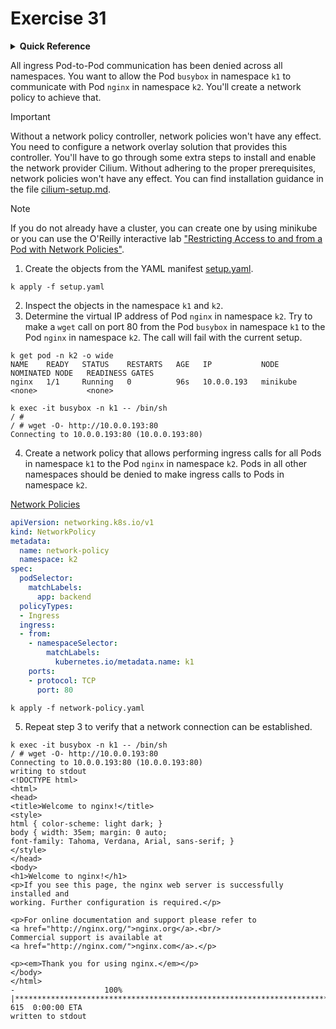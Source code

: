 # Exercise 31

<details>
<summary><b>Quick Reference</b></summary>
<p>

* Namespace: `k1`, `k2`<br>
* Documentation: [Network Policies](https://kubernetes.io/docs/concepts/services-networking/network-policies/), [Pods](https://kubernetes.io/docs/concepts/workloads/pods/)

</p>
</details>

All ingress Pod-to-Pod communication has been denied across all namespaces. You want to allow the Pod `busybox` in namespace `k1` to communicate with Pod `nginx` in namespace `k2`. You'll create a network policy to achieve that.

> [!IMPORTANT]
> Without a network policy controller, network policies won't have any effect. You need to configure a network overlay solution that provides this controller. You'll have to go through some extra steps to install and enable the network provider Cilium. Without adhering to the proper prerequisites, network policies won't have any effect. You can find installation guidance in the file [cilium-setup.md](./cilium-setup.md).

> [!NOTE]
> If you do not already have a cluster, you can create one by using minikube or you can use the O'Reilly interactive lab ["Restricting Access to and from a Pod with Network Policies"](https://learning.oreilly.com/scenarios/restricting-access-to/9781098164324/).

1. Create the objects from the YAML manifest [setup.yaml](./setup.yaml).
```
k apply -f setup.yaml 
```
2. Inspect the objects in the namespace `k1` and `k2`.
3. Determine the virtual IP address of Pod `nginx` in namespace `k2`. Try to make a `wget` call on port 80 from the Pod `busybox` in namespace `k1` to the Pod `nginx` in namespace `k2`. The call will fail with the current setup.
```
k get pod -n k2 -o wide
NAME    READY   STATUS    RESTARTS   AGE   IP           NODE       NOMINATED NODE   READINESS GATES
nginx   1/1     Running   0          96s   10.0.0.193   minikube   <none>           <none>

k exec -it busybox -n k1 -- /bin/sh
/ # 
/ # wget -O- http://10.0.0.193:80
Connecting to 10.0.0.193:80 (10.0.0.193:80)
```
4. Create a network policy that allows performing ingress calls for all Pods in namespace `k1` to the Pod `nginx` in namespace `k2`. Pods in all other namespaces should be denied to make ingress calls to Pods in namespace `k2`.

[Network Policies](https://kubernetes.io/docs/concepts/services-networking/network-policies/)
```yaml
apiVersion: networking.k8s.io/v1
kind: NetworkPolicy
metadata:
  name: network-policy
  namespace: k2
spec:
  podSelector:
    matchLabels:
      app: backend
  policyTypes:
  - Ingress
  ingress:
  - from:
    - namespaceSelector:
        matchLabels:
          kubernetes.io/metadata.name: k1
    ports:
    - protocol: TCP
      port: 80
```
```
k apply -f network-policy.yaml
```

5. Repeat step 3 to verify that a network connection can be established.
```
k exec -it busybox -n k1 -- /bin/sh
/ # wget -O- http://10.0.0.193:80
Connecting to 10.0.0.193:80 (10.0.0.193:80)
writing to stdout
<!DOCTYPE html>
<html>
<head>
<title>Welcome to nginx!</title>
<style>
html { color-scheme: light dark; }
body { width: 35em; margin: 0 auto;
font-family: Tahoma, Verdana, Arial, sans-serif; }
</style>
</head>
<body>
<h1>Welcome to nginx!</h1>
<p>If you see this page, the nginx web server is successfully installed and
working. Further configuration is required.</p>

<p>For online documentation and support please refer to
<a href="http://nginx.org/">nginx.org</a>.<br/>
Commercial support is available at
<a href="http://nginx.com/">nginx.com</a>.</p>

<p><em>Thank you for using nginx.</em></p>
</body>
</html>
-                    100% |**********************************************************************************************************************************************************************************************|   615  0:00:00 ETA
written to stdout
```
